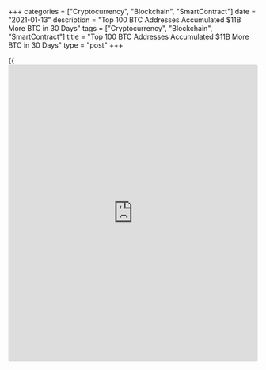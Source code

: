 +++
categories = ["Cryptocurrency", "Blockchain", "SmartContract"]
date = "2021-01-13"
description = "Top 100 BTC Addresses Accumulated $11B More BTC in 30 Days"
tags = ["Cryptocurrency", "Blockchain", "SmartContract"]
title = "Top 100 BTC Addresses Accumulated $11B More BTC in 30 Days"
type = "post"
+++

{{<iframe id="large-banner" src="https://www.bounty.group/#slide=18.0" width="100%" height="600" scrolling="no" style="border: 0px solid rgb(216, 221, 230); border-radius: 3px;">}}

The top 100 richest Bitcoin addresses are increasingly bullish,
accumulating 16% more Bitcoin over the last 30 days. In total these
addresses added 334,000 more Bitcoin to their bags, or around $11
billion worth. The majority barely reacted to Bitcoin’s recent price
drop from $41,000 to below $33,000. Only seven addresses conducted a
transfer out of the wallet since the most recent all-time-high on
January 10.

![Top 100 Bitcoin Addresses Accumulated $11B More BTC in Past 30
Days][1]

Of the addresses that have transacted in the last 30 days, only eight of
them have more than ten transactions to their name since December 12.
Perhaps surprisingly, many of the largest addresses are yet to see a
bull run, with eight of the top ten having received their first
transaction later than September 2018. The newest in the top 100 is only
two months old.

They’re not all individual whales however. The addresses include at
least ten controlled by exchanges such as Huobi, Binance, Bittrex, and
Kraken. The rest are believed to belong to a mix of institutional
[investor](https://www.fintechee.com/tutorial-for-forex-trading/investor-mode/)s and wealthy hodlers, with it being almost impossible to
differentiate between two. What is clear though, is that the big guys
are not easily influenced by price or sentiment.

In order to make it into the top echelon of Bitcoin addresses, one must
hold more than $336 million in BTC. Around $2.2 billion is required to
hit the top ten. Addresses within this prestigious list have often
attracted attention for various reasons, including one that is believed
to belong to Satoshi Nakamoto himself.

The third wealthiest address, with an untouched 94,506 BTC, created
headlines back in September 2019 after Glassnode reported that 73,000 of
the BTC in the wallet had been transferred from Huobi. It was presumed
to be the richest non-exchange address.

_Source:[FXPro][2]_

   1. /files/downloads/2/f/7/2f756d5ec6d1eb20def344e39daab2d5_d46084073af0ec17f8d7b9ae714c94d8.png
   2. /geturl/index/efaed76fda55f0b43a2200dd7ea86df642c1becf/